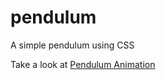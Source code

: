# pendulum
A simple pendulum using CSS

Take a look at [Pendulum Animation](http://abreur.com/pendulum/)
